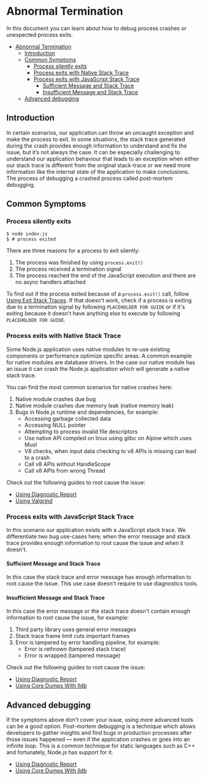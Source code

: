 
# Abnormal Termination

In this document you can learn about how to debug process crashes or unexpected process exits.

- [Abnormal Termination](#abnormal-termination)
  - [Introduction](#introduction)
  - [Common Symptoms](#common-symptoms)
    - [Process silently exits](#process-silently-exits)
    - [Process exits with Native Stack Trace](#process-exits-with-native-stack-trace)
    - [Process exits with JavaScript Stack Trace](#process-exits-with-javascript-stack-trace)
      - [Sufficient Message and Stack Trace](#sufficient-message-and-stack-trace)
      - [Insufficient Message and Stack Trace](#insufficient-message-and-stack-trace)
  - [Advanced debugging](#advanced-debugging)

## Introduction

In certain scenarios, our application can throw an uncaught exception and make
the process to exit. In some situations, the stack trace generated during the
crash provides enough information to understand and fix the issue, but it’s not
always the case. It can be especially challenging to understand our application
behaviour that leads to an exception when either our stack trace is different
from the original stack-trace or we need more information like the internal
state of the application to make conclusions. The process of debugging a crashed
process called post-mortem debugging.

## Common Symptoms

### Process silently exits

```console
$ node index.js
$ # process exited
```

There are three reasons for a process to exit silently:

  1. The process was finished by using `process.exit()`
  2. The process received a termination signal
  3. The process reached the end of the JavaScript execution and there are no async handlers attached

To find out if the process exited because of a `process.exit()` call, follow [Using Exit Stack Traces](step1/using_exit_stack_traces.md). If that doesn't work, check if a process is exiting due to a termination signal by following `PLACEHOLDER FOR GUIDE` or if it's exiting because it doesn't have anything else to execute by following `PLACEHOLDER FOR GUIDE`.

### Process exits with Native Stack Trace

Some Node.js application uses native modules to re-use existing components or
performance optimize specific areas. A common example for native modules are
database drivers. In the case our native module has an issue it can crash the
Node.js application which will generate a native stack trace.

You can find the most common scenarios for native crashes here:

1. Native module crashes due bug
2. Native module crashes due memory leak (native memory leak)
3. Bugs in Node.js runtime and dependencies, for example:
   - Accessing garbage collected data
   - Accessing NULL pointer
   - Attempting to process invalid file descriptors
   - Use native API compiled on linux using glibc on Alpine which uses Musl
   - V8 checks, when input data checking to v8 APIs is missing can lead to a crash
   - Call v8 APIs without HandleScope
   - Call v8 APIs from wrong Thread

Check out the following guides to root cause the issue:

- [Using Diagnostic Report](step2/using_diagnostic_report.md)
- [Using Valgrind](step4/using_valgrind.md)

### Process exits with JavaScript Stack Trace

In this scenario our application exists with a JavaScript stack trace.
We differentiate two bug use-cases here; when the error message and stack trace
provides enough information to root cause the issue and when it doesn't.

#### Sufficient Message and Stack Trace

In this case the stack trace and error message has enough information to root
cause the issue. This use case doesn't require to use diagnostics tools.

#### Insufficient Message and Stack Trace

In this case the error message or the stack trace doesn't contain enough
information to root cause the issue, for example:

1. Third party library uses general error messages
2. Stack trace frame limit cuts important frames
3. Error is tampered by error handling pipeline, for example:
   - Error is rethrown (tampered stack trace)
   - Error is wrapped (tampered message)

Check out the following guides to root cause the issue:

- [Using Diagnostic Report](step2/using_diagnostic_report.md)
- [Using Core Dumps With lldb](step3/using_lldb.md)

## Advanced debugging

If the symptoms above don't cover your issue, using more advanced tools can be a good option. Post-mortem debugging is a technique which allows developers to gather insights
and find bugs in production processes after those issues happened — even if the
application crashes or goes into an infinite loop. This is a common technique
for static languages such as C++ and fortunately, Node.js has support for it.

- [Using Diagnostic Report](step2/using_diagnostic_report.md)
- [Using Core Dumps With lldb](step3/using_lldb.md)
